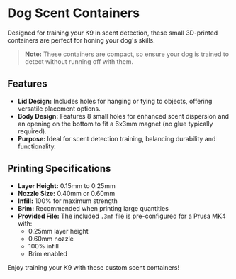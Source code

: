 # Dog Scent Containers

Designed for training your K9 in scent detection, these small 3D-printed containers are perfect for honing your dog's skills.  

> **Note:** These containers are compact, so ensure your dog is trained to detect without running off with them.

## Features
- **Lid Design:** Includes holes for hanging or tying to objects, offering versatile placement options.
- **Body Design:** Features 8 small holes for enhanced scent dispersion and an opening on the bottom to fit a 6x3mm magnet (no glue typically required).
- **Purpose:** Ideal for scent detection training, balancing durability and functionality.

## Printing Specifications
- **Layer Height:** 0.15mm to 0.25mm
- **Nozzle Size:** 0.40mm or 0.60mm
- **Infill:** 100% for maximum strength
- **Brim:** Recommended when printing large quantities
- **Provided File:** The included `.3mf` file is pre-configured for a Prusa MK4 with:
  - 0.25mm layer height
  - 0.60mm nozzle
  - 100% infill
  - Brim enabled

Enjoy training your K9 with these custom scent containers!
